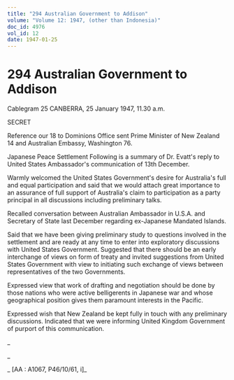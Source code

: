 ```yaml
---
title: "294 Australian Government to Addison"
volume: "Volume 12: 1947, (other than Indonesia)"
doc_id: 4976
vol_id: 12
date: 1947-01-25
---
```


# 294 Australian Government to Addison

Cablegram 25 CANBERRA, 25 January 1947, 11.30 a.m.

SECRET

Reference our 18 to Dominions Office sent Prime Minister of New Zealand 14 and Australian Embassy, Washington 76.

Japanese Peace Settlement Following is a summary of Dr. Evatt's reply to United States Ambassador's communication of 13th December.

Warmly welcomed the United States Government's desire for Australia's full and equal participation and said that we would attach great importance to an assurance of full support of Australia's claim to participation as a party principal in all discussions including preliminary talks.

Recalled conversation between Australian Ambassador in U.S.A. and Secretary of State last December regarding ex-Japanese Mandated Islands.

Said that we have been giving preliminary study to questions involved in the settlement and are ready at any time to enter into exploratory discussions with United States Government. Suggested that there should be an early interchange of views on form of treaty and invited suggestions from United States Government with view to initiating such exchange of views between representatives of the two Governments.

Expressed view that work of drafting and negotiation should be done by those nations who were active belligerents in Japanese war and whose geographical position gives them paramount interests in the Pacific.

Expressed wish that New Zealand be kept fully in touch with any preliminary discussions. Indicated that we were informing United Kingdom Government of purport of this communication.

_

_

_ [AA : A1067, P46/10/61, i]_
